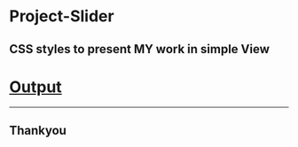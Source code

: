 # Project-Slider
CSS styles to present MY work in simple View 
---
# [Output](https://madhav2108.github.io/Project-Slider/)
---
## Thankyou
